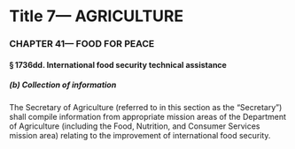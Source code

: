 
# Title 7— AGRICULTURE
### CHAPTER 41— FOOD FOR PEACE
#### § 1736dd. International food security technical assistance
##### (b) Collection of information

The Secretary of Agriculture (referred to in this section as the “Secretary”) shall compile information from appropriate mission areas of the Department of Agriculture (including the Food, Nutrition, and Consumer Services mission area) relating to the improvement of international food security.
